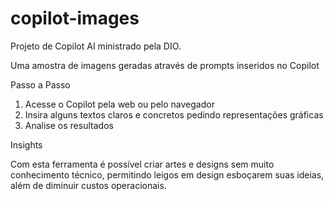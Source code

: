 # copilot-images
Projeto de Copilot AI ministrado pela DIO.

Uma amostra de imagens geradas através de prompts inseridos no Copilot

Passo a Passo

1. Acesse o Copilot pela web ou pelo navegador
2. Insira alguns textos claros e concretos pedindo representações gráficas
3. Analise os resultados

Insights

Com esta ferramenta é possível criar artes e designs sem muito conhecimento técnico, permitindo leigos em design esboçarem suas ideias, além de diminuir custos operacionais.
